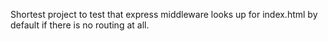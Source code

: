 Shortest project to test that express middleware looks up for index.html by default if there is no routing at all.